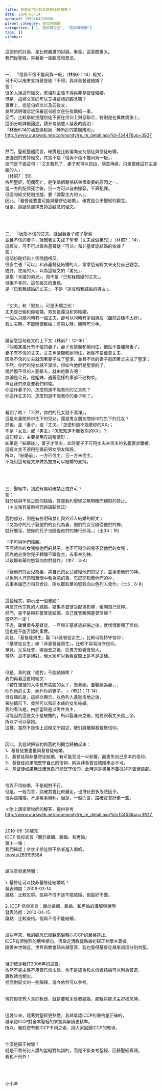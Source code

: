 ```yaml
---
title: 基督徒可以找非基督徒結婚嗎？
date: 2006-03-14
updated: 1559464200000
pixnet_category: 信仰與婚姻
categories: ['1. 信仰與生活', '信仰與婚姻']
tags: []
sidebar: 
---
```


<div>這部份的討論，是比較嚴肅的討論。畢竟，這事關重大。</div>
<div>我們從聖經，來看看一些觀念和想法。</div>
<div> </div>
<div> </div>
<div>一、<span style="white-space:pre"> </span>『信與不信不能同負一軛』（林後6：14）經文，</div>
<div>可不可以用來支持基督徒『不得』與非基督徒結婚？</div>
<div>答：</div>
<div>很多人用這句經文，來強烈主張不得與非基督徒結婚。</div>
<div>但是，這經文真的可以支持這樣的觀念嗎？</div>
<div>事實上，從這句經文以及前後文，</div>
<div>並無法明確認定保羅這句經文是在指婚姻一事。</div>
<div>反而，比較屬於提醒信徒不要在信仰上與惡聯合，特別是在異教偶像上。</div>
<div>這部分較詳細論述，請參考讀書人發表的說明：</div>
<div>『林後6:14的涵意遠超過「神所訂的婚姻規則」』</div>
<div><a href="http://www.oursweb.net/conmunity/re_re_detail.asp?id=13447&amp;up=3927" target="_blank">http://www.oursweb.net/conmunity/re_re_detail.asp?id=13447&amp;up=3927</a></div>
<div> </div>
<div> </div>
<div>然而，聖經整體而言，確實是比較偏向支持信徒與信徒結婚。</div>
<div>更強烈的支持經文，其實不是『信與不信不能同負一軛』，</div>
<div>反而是下面這句：『丈夫若死了，妻子就可以自由，隨意再嫁，只是要嫁這在主裏面的人』</div>
<div>（林前7：39）</div>
<div>依照聖經，配偶死亡，是使婚姻關係結束很重要的原因之一。</div>
<div>當一方的配偶死亡後，另一方可以自由嫁娶，不算犯罪。</div>
<div>但這句經文特別提醒，要『嫁娶主內的人』。 </div>
<div>因此，『基督徒要盡可能與基督徒結婚』，確實是合乎聖經的觀念。</div>
<div>但是，請謹慎選擇支持這觀念的經文。 </div>
<div> </div>
<div> </div>
<div> </div>
<div> </div>
<div>二、 『因為不信的丈夫、就因著妻子成了聖潔．</div>
<div>並且不信的妻子、就因著丈夫成了聖潔（丈夫或做弟兄）』（林前7：14），</div>
<div>這經文，可不可以做為基督徒『可以』和非基督徒結婚的依據？</div>
<div>答：</div>
<div>這部份剛好和上個問題相反。</div>
<div>很多主張『可以』和非基督徒結婚的人，常拿這句經文來支持自己觀念。</div>
<div>或許，使用的人，以為這經文的『弟兄』，</div>
<div>是指『未婚的弟兄』，而不是『已和我結婚的丈夫』。</div>
<div>但很不幸的，這句經文的重點，</div>
<div>是『已和我結婚的丈夫』，不是『還沒和我結婚的男友』。</div>
<div> </div>
<div> </div>
<div>『丈夫』和『男友』，可是天壤之別：</div>
<div>丈夫是已經和你結婚，男友是還沒和你結婚。</div>
<div>一個人只能同時有一個丈夫，卻可以同時有多個男友（雖然這樣不太好）。</div>
<div>有丈夫時，不能隨便離婚；有男友時，隨時可分手。 </div>
<div> </div>
<div> </div>
<div>請留意這句經文的上下文（林前7：12-16）：</div>
<div>『倘若某弟兄有不信的妻子，妻子也情願和他同住，他就不要離棄妻子。</div>
<div>妻子有不信的丈夫，丈夫也情願和她同住，她就不要離棄丈夫。</div>
<div>因為不信的丈夫就因著妻子成了聖潔，並且不信的妻子就因著丈夫成了聖潔；</div>
<div>不然，你們的兒女就不潔淨，但如今他們是聖潔的了。</div>
<div>倘若那不信的人要離去，就由他離去吧！</div>
<div>無論是弟兄，是姐妹，遇著這樣的事都不必拘束。</div>
<div>神召我們原是要我們和睦。</div>
<div>你這作妻子的，怎麼知道不能救你的丈夫呢？</div>
<div>你這作丈夫的，怎麼知道不能救你的妻子呢？』 </div>
<div> </div>
<div> </div>
<div>看到了嗎？『不然，你們的兒女就不潔淨』，</div>
<div>這是夫妻關係中生下的兒女，還是男女朋友關係中的生下的兒女？</div>
<div>然後，是『妻子』或『丈夫』『怎麼知道不能救你的XX』；</div>
<div>不是『女友』或『男友』『怎麼知道不能救你的XX』？ </div>
<div>這句經文，主要是用在這種情形：</div>
<div>如果是『結婚後』，妻子才信主，此時妻子不可用丈夫未信主的名義要求離婚。</div>
<div>這經文並不適用在婚前男女朋友階段。</div>
<div>所以，『結婚前』，一方已信主，另一方未信主，</div>
<div>不能用這句經文來做為雙方可以結婚的支持。</div>
<div> </div>
<div> </div>
<div> </div>
<div> </div>
<div>三、聖經中，到底有無明確禁止或許可？</div>
<div>答：</div>
<div>對於信與不信之間的結婚，其實新約聖經並無明確而絕對的禁止。</div>
<div>（＊文後有最新補充與論點修正）</div>
<div> </div>
<div>舊約部分，倒是有些明確禁止與外邦人結婚的經文：</div>
<div>『又為你的兒子娶他們的女兒為妻，他們的女兒隨從他們的神，</div>
<div>就行邪淫，使你的兒子也隨從他們的神行邪淫。』（出34：16）</div>
<div> </div>
<div>『不可與他們結親。</div>
<div>不可將你的女兒嫁他們的兒子，也不可叫你的兒子娶他們的女兒；</div>
<div>因為他必使你兒子轉離不跟從主，去事奉別神，</div>
<div>以致耶和華的怒氣向你們發作』（申7：3-4）</div>
<div> </div>
<div>『娶他們的女兒為妻，將自己的女兒嫁給他們的兒子，並事奉他們的神。</div>
<div>以色列人行耶和華眼中看為惡的事，忘記耶和華他們的神，</div>
<div>去事奉諸巴力和亞舍拉，所以耶和華的怒氣向以色列人發作』（士3：6-8）</div>
<div> </div>
<div> </div>
<div>這些經文，顯示出一個重點：</div>
<div>與信其他宗教的人結婚，結果基督徒受配偶影響，離開自己信仰。</div>
<div>然而，是不是與非基督徒結婚，自己就會離開基督信仰？</div>
<div>當然不一定！</div>
<div>不過，確實很多基督徒，一旦與非基督徒結婚之後，就慢慢離開了信仰，</div>
<div>這也是不能否認的事實。</div>
<div>而且，『基督徒男生』娶『非基督徒女生』，比較可能持守信仰；</div>
<div>『基督徒女生』嫁『非基督徒男生』，比較不容易持守信仰。</div>
<div>畢竟，父系社會，嫁過去之後，受男方影響會很大。</div>
<div>當然，這不是絕對，但大家可以看看實際上是不是這樣。</div>
<div> </div>
<div> </div>
<div>但是，真的就『絕對』不能結婚嗎？</div>
<div>我們再看這舊約經文：</div>
<div>『若在被擄的人中見有美貌的女子，戀慕她，要娶她為妻，、、</div>
<div>你作她的丈夫，她作你的妻子。 』（申21：11-14）</div>
<div>很有趣的是，這經文顯示，以色列人進迦南地之後，</div>
<div>某些情形下，竟然可以和非本族的女生結婚。</div>
<div>我的看法是，由於當時是以男性為主，</div>
<div>可能因為這些女子是被擄的，所以娶進來之後，她要跟著丈夫信上帝，</div>
<div>所以才可以娶她。</div>
<div>這樣，當然不是像上述經文所描述，被引誘離開基督教信仰。 </div>
<div> </div>
<div> </div>
<div>因此，我嘗試把新約與舊約的觀念歸納起來：</div>
<div>1、基督徒要盡量與基督徒結婚。</div>
<div>2、基督徒與非基督徒結婚，有可能受另一半影響，而喪失自己原本的信仰。 </div>
<div>3、基督徒如果能堅守自己的信仰，則與非基督徒結婚未必不可。</div>
<div>4、基督徒如果無法確保自己能堅守信仰，此時還是盡量不要找非基督徒婚配。</div>
<div> </div>
<div> </div>
<div>信與不信結婚，不是絕對不行。</div>
<div>但是，一般而言，路確實會比較難走，也潛伏更多危險因子。</div>
<div>信與信結婚，不是萬事順利，但是，一般而言，路確實會好走一些。</div>
<div> </div>
<div>＊附上唐崇榮牧師的解答，提供參考 </div>
<div><a href="http://www.oursweb.net/conmunity/re_re_detail.asp?id=13453&amp;up=3927 " target="_blank">http://www.oursweb.net/conmunity/re_re_detail.asp?id=13453&amp;up=3927 </a></div>
<div> </div>
<div> </div>
<div>2010-06-30補充</div>
<div>ICCP 信仰宣言『關於婚姻、離婚、和再婚』</div>
<div>第十一條：</div>
<div>我們確認上帝禁止信徒與不信者進入婚姻。</div>
<div><a href="/posts/269196584" target="_blank">/posts/269196584</a></div>
<div> </div>
<div> </div>
<div>請注意發表時間：</div>
<div> </div>
<div>1.<span style="white-space:pre"> </span>基督徒可以找非基督徒結婚嗎？</div>
<div>發表時間：2006-03-14</div>
<div>論點：比較包容。信與不信不是不能結婚，但最好不要。</div>
<div> </div>
<div>2.<span style="white-space:pre"> </span>ICCP 信仰宣言：關於婚姻、離婚、和再婚的講解與說明</div>
<div>發表時間：2010-04-15</div>
<div>論點：比較嚴格。信與不信不能結婚。</div>
<div> </div>
<div> </div>
<div>這些年來，我的觀念已經越來越轉向ICCP的嚴格禁止。</div>
<div>ICCP有很強烈的嚴格傾向，很像走清教徒路線的歸正神學主義者。</div>
<div>隨著末世越近，世界與教會越來越墮落，我也覺得基督徒越來越須分別為聖。</div>
<div> </div>
<div> </div>
<div>但即使是我在2006年的這篇，</div>
<div>依然不是主張不用管已信未信、也不是認為和未信者結婚可以列為首選，</div>
<div>唐牧師也類似。</div>
<div>裡面對經文的一些解釋，現今依然可以參考。</div>
<div> </div>
<div> </div>
<div>現在假使有人真的軟弱，就是要和未信者結婚，那我只能求主祝福恩待。</div>
<div> </div>
<div> </div>
<div>這幾年來，隨著對聖經更熟悉，我越承認ICCP的嚴格是正確的，</div>
<div>越承認ICCP對全本聖經的掌握與解讀更精準。</div>
<div>所以，我假使有和ICCP不同之處，請大家回歸ICCP的教導。</div>
<div> </div>
<div> </div>
<div>什麼是歸正神學？</div>
<div>就是不將任何人講的當絕對無誤的，而是不斷查考聖經、回歸聖經真理。</div>
<div>我也不例外！</div>
<div> </div>
<div> </div>
<div> </div>
<div> </div>
<div>小小羊</div>
